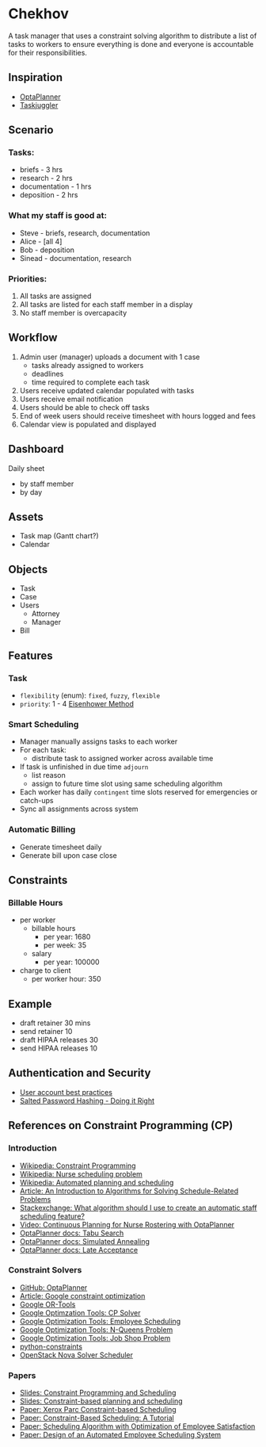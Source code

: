 # Chekhov

A task manager that uses a constraint solving algorithm to distribute a list of tasks to workers to ensure everything is done and everyone is accountable for their responsibilities.

## Inspiration
- [OptaPlanner](https://www.optaplanner.org/)
- [Taskjuggler](http://taskjuggler.org/)

## Scenario

### Tasks:
- briefs - 3 hrs
- research - 2 hrs
- documentation - 1 hrs
- deposition - 2 hrs

### What my staff is good at:
- Steve - briefs, research, documentation
- Alice - [all 4]
- Bob - deposition
- Sinead - documentation, research

### Priorities: 
1. All tasks are assigned
2. All tasks are listed for each staff member in a display
3. No staff member is overcapacity

## Workflow
1. Admin user (manager) uploads a document with 1 case
	- tasks already assigned to workers
	- deadlines
	- time required to complete each task
2. Users receive updated calendar populated with tasks
3. Users receive email notification
4. Users should be able to check off tasks
5. End of week users should receive timesheet with hours logged and fees
6. Calendar view is populated and displayed

## Dashboard
Daily sheet
- by staff member
- by day

## Assets
- Task map (Gantt chart?)
- Calendar

## Objects
- Task
- Case
- Users
	- Attorney
	- Manager
- Bill

## Features
### Task
- `flexibility` (enum): `fixed`, `fuzzy`, `flexible`
- `priority`: 1 - 4 [Eisenhower Method](https://en.wikipedia.org/wiki/Time_management#/media/File:MerrillCoveyMatrix.png)

### Smart Scheduling
- Manager manually assigns tasks to each worker
- For each task:
	- distribute task to assigned worker across available time
- If task is unfinished in due time `adjourn`
	- list reason
	- assign to future time slot using same scheduling algorithm
- Each worker has daily `contingent` time slots reserved for emergencies or catch-ups
- Sync all assignments across system

### Automatic Billing
- Generate timesheet daily
- Generate bill upon case close

## Constraints
### Billable Hours
- per worker 
	- billable hours
		- per year: 1680
		- per week: 35
	- salary
		- per year: 100000
- charge to client
	- per worker hour: 350

## Example
- draft retainer 30 mins
- send retainer 10
- draft HIPAA releases 30
- send HIPAA releases 10

## Authentication and Security
- [User account best practices](https://cloudplatform.googleblog.com/2018/01/12-best-practices-for-user-account.html)
- [Salted Password Hashing - Doing it Right](https://crackstation.net/hashing-security.htm)

## References on Constraint Programming (CP)
### Introduction
- [Wikipedia: Constraint Programming](https://en.wikipedia.org/wiki/Constraint_programming)
- [Wikipedia: Nurse scheduling problem](https://en.wikipedia.org/wiki/Nurse_scheduling_problem)
- [Wikipedia: Automated planning and scheduling](https://en.wikipedia.org/wiki/Automated_planning_and_scheduling)
- [Article: An Introduction to Algorithms for Solving Schedule-Related Problems](http://www.project.net/introduction-algorithms-solving-schedule-related-problems)
- [Stackexchange: What algorithm should I use to create an automatic staff scheduling feature?](https://softwareengineering.stackexchange.com/questions/236668/what-algorithm-should-i-use-to-create-an-automatic-staff-scheduling-feature?noredirect=1&lq=1)
- [Video: Continuous Planning for Nurse Rostering with OptaPlanner](https://www.youtube.com/watch?v=7nPagqJK3bs)
- [OptaPlanner docs: Tabu Search](http://docs.jboss.org/optaplanner/release/latest/optaplanner-docs/html_single/index.html#tabuSearch)
- [OptaPlanner docs: Simulated Annealing](http://docs.jboss.org/optaplanner/release/latest/optaplanner-docs/html_single/index.html#simulatedAnnealing)
- [OptaPlanner docs: Late Acceptance](http://docs.jboss.org/optaplanner/release/latest/optaplanner-docs/html_single/index.html#lateAcceptance)
### Constraint Solvers
- [GitHub: OptaPlanner](https://github.com/kiegroup/optaplanner)
- [Article: Google constraint optimization](https://developers.google.com/optimization/cp/)
- [Google OR-Tools](https://github.com/google/or-tools)
- [Google Optimzation Tools: CP Solver](https://developers.google.com/optimization/cp/cp_solver#cp_solver)
- [Google Optimization Tools: Employee Scheduling](https://developers.google.com/optimization/scheduling/employee_scheduling)
- [Google Optimization Tools: N-Queens Problem](https://developers.google.com/optimization/cp/queens)
- [Google Optimization Tools: Job Shop Problem](https://developers.google.com/optimization/scheduling/job_shop)
- [python-constraints](https://github.com/python-constraint/python-constraint)
- [OpenStack Nova Solver Scheduler](https://github.com/openstack/nova-solver-scheduler)
### Papers
- [Slides: Constraint Programming and Scheduling](https://www.fi.muni.cz/~hanka/konstanz09/slides_bw.pdf)
- [Slides: Constraint-based planning and scheduling](http://icaps12.icaps-conference.org/planningschool/slides-Bartak.pdf)
- [Paper: Xerox Parc Constraint-based Scheduling](http://www2.parc.com/isl/members/fromherz/publications/cbs-tutorial-local.pdf)
- [Paper: Constraint-Based Scheduling: A Tutorial](http://www.math.unipd.it/~frossi/cp-school/lepape.pdf)
- [Paper: Scheduling Algorithm with Optimization of Employee Satisfaction](https://scheduling.philipithomas.com/scheduling.pdf)
- [Paper: Design of an Automated Employee Scheduling System](http://digitalcommons.calpoly.edu/cgi/viewcontent.cgi?article=1117&context=imesp)